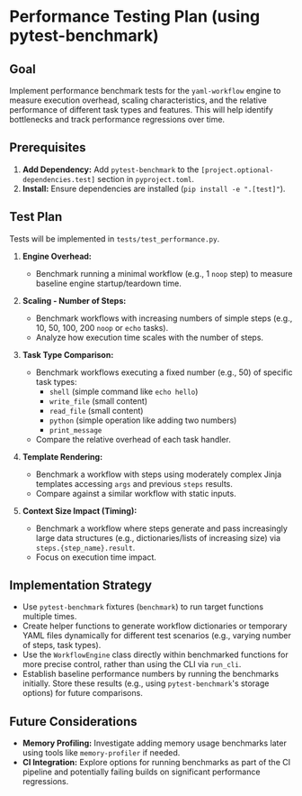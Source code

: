 # Performance Testing Plan (using pytest-benchmark)

## Goal

Implement performance benchmark tests for the `yaml-workflow` engine to measure execution overhead, scaling characteristics, and the relative performance of different task types and features. This will help identify bottlenecks and track performance regressions over time.

## Prerequisites

1.  **Add Dependency:** Add `pytest-benchmark` to the `[project.optional-dependencies.test]` section in `pyproject.toml`.
2.  **Install:** Ensure dependencies are installed (`pip install -e ".[test]"`).

## Test Plan

Tests will be implemented in `tests/test_performance.py`.

1.  **Engine Overhead:**
    *   Benchmark running a minimal workflow (e.g., 1 `noop` step) to measure baseline engine startup/teardown time.

2.  **Scaling - Number of Steps:**
    *   Benchmark workflows with increasing numbers of simple steps (e.g., 10, 50, 100, 200 `noop` or `echo` tasks).
    *   Analyze how execution time scales with the number of steps.

3.  **Task Type Comparison:**
    *   Benchmark workflows executing a fixed number (e.g., 50) of specific task types:
        *   `shell` (simple command like `echo hello`)
        *   `write_file` (small content)
        *   `read_file` (small content)
        *   `python` (simple operation like adding two numbers)
        *   `print_message`
    *   Compare the relative overhead of each task handler.

4.  **Template Rendering:**
    *   Benchmark a workflow with steps using moderately complex Jinja templates accessing `args` and previous `steps` results.
    *   Compare against a similar workflow with static inputs.

5.  **Context Size Impact (Timing):**
    *   Benchmark a workflow where steps generate and pass increasingly large data structures (e.g., dictionaries/lists of increasing size) via `steps.{step_name}.result`.
    *   Focus on execution time impact.

## Implementation Strategy

*   Use `pytest-benchmark` fixtures (`benchmark`) to run target functions multiple times.
*   Create helper functions to generate workflow dictionaries or temporary YAML files dynamically for different test scenarios (e.g., varying number of steps, task types).
*   Use the `WorkflowEngine` class directly within benchmarked functions for more precise control, rather than using the CLI via `run_cli`.
*   Establish baseline performance numbers by running the benchmarks initially. Store these results (e.g., using `pytest-benchmark`'s storage options) for future comparisons.

## Future Considerations

*   **Memory Profiling:** Investigate adding memory usage benchmarks later using tools like `memory-profiler` if needed.
*   **CI Integration:** Explore options for running benchmarks as part of the CI pipeline and potentially failing builds on significant performance regressions. 